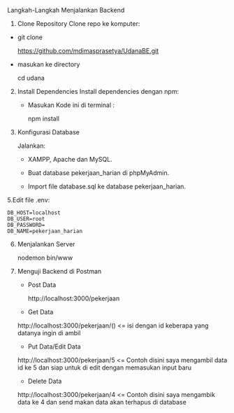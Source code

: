 Langkah-Langkah Menjalankan Backend
1. Clone Repository
  Clone repo ke komputer:

  -  git clone

     https://github.com/mdimasprasetya/UdanaBE.git
  
  -  masukan ke directory

     cd udana
  
2. Install Dependencies
  Install dependencies dengan npm:

   - Masukan Kode ini di terminal :
   
      npm install
  
4. Konfigurasi Database

   Jalankan:

   -  XAMPP, Apache dan MySQL.

   -  Buat database pekerjaan_harian di phpMyAdmin.

   -  Import file database.sql ke database pekerjaan_harian.

5.Edit file .env:
    
    DB_HOST=localhost
    DB_USER=root
    DB_PASSWORD=
    DB_NAME=pekerjaan_harian
   
6. Menjalankan Server
   
   nodemon bin/www

8. Menguji Backend di Postman

   - Post Data

     http://localhost:3000/pekerjaan

   -  Get Data
  
     http://localhost:3000/pekerjaan/()  <= isi dengan id keberapa yang datanya ingin di ambil

   -  Put Data/Edit Data
  
     http://localhost:3000/pekerjaan/5 <= Contoh disini saya mengambil data id ke 5 dan siap untuk di edit dengan memasukan input baru

   -  Delete Data
  
     http://localhost:3000/pekerjaan/4 <= Contoh disini saya mengambik data ke 4 dan send makan data akan terhapus di database 
